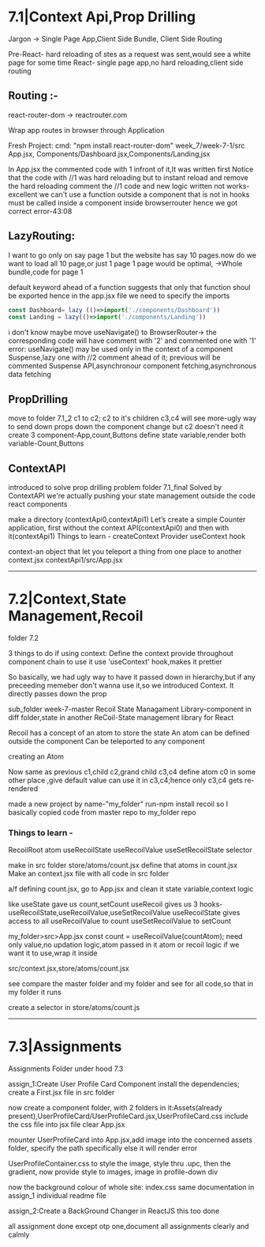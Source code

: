 # 7.1|Context Api,Prop Drilling

Jargon -> Single Page App,Client Side Bundle, Client Side Routing

Pre-React- hard reloading of stes as a request was sent,would see a white page for some time
React- single page app,no hard reloading,client side routing

## Routing :-
react-router-dom -> reactrouter.com

Wrap app routes in browser through Application

Fresh Project:
cmd: "npm install react-router-dom"
week_7/week-7-1/src
App.jsx, Components/Dashboard.jsx,Components/Landing,jsx

In App.jsx the commented code with 1 infront of it,It was written first
Notice that the code with //1 was hard reloading
but to instant reload and remove the hard reloading comment the //1 code and new logic written
not works-excellent
we can't use a function outside a component that is not in <BrowserRouter>
hooks must be called inside a component inside browserrouter
hence we got correct error-43:08

## LazyRouting:
I want to go only on say page 1
but the website has say 10 pages.now do we want to load all 10 page,or just 1 page
1 page would be optimal,
->Whole bundle,code for page 1

default keyword ahead of a function suggests that only that function shoul be exported 
hence in the app.jsx file we need to specify the imports

```jsx
const Dashboard= lazy (()=>import('./components/Dashboard'))
const Landing = lazy(()=>import('./components/Landing'))
```

i don't know maybe move useNavigate() to BrowserRouter-> the corresponding code will have comment with '2' and commented one with '1'
error: useNavigate() may be used only in the context of a <Router> component
Suspense,lazy one with //2 comment ahead of it; previous will be commented
Suspense API,asynchronour component fetching,asynchronous data fetching

## PropDrilling
move to folder 7.1_2
c1 to c2; c2 to it's children c3,c4
will see more-ugly way to send down props down the component change
but c2 doesn't need it
create 3 component-App,count,Buttons
define state variable,render both variable-Count,Buttons

## ContextAPI
introduced to solve prop drilling problem
folder 7.1_final
Solved by ContextAPI
we're actually pushing your state management outside the code react components

make a directory (contextApi0,contextApi1)
Let’s create a simple Counter application, first without the context API(contextApi0) and then with it(contextApi1)
Things to learn -
createContext
Provider
useContext hook

context-an object that let you teleport a thing from one place to another
context.jsx contextApi1/src/App.jsx

------------------------------------------------------------------------------------------------------------------------------------
# 7.2|Context,State Management,Recoil
folder 7.2

3 things to do if using context:
Define the context
provide throughout component chain
to use it use 'useContext' hook,makes it prettier

So basically, we had ugly way to have it passed down in hierarchy,but if any preceeding memeber don't wanna use it,so we introduced Context. It directly passes down the prop

sub_folder week-7-master
Recoil State Managament Library-component in diff folder,state in another
ReCoil-State management library for React

Recoil has a concept of an atom to store the state
An atom can be defined outside the component
Can be teleported to any component

creating an Atom

Now same as previous c1,child c2,grand child c3,c4
define atom c0 in some other place ,give default value
can use it in c3,c4;hence only c3,c4 gets re-rendered

made a new project by name-"my_folder"
run-npm install recoil
so I basically copied code from master repo to my_folder repo

### Things to learn -
RecoilRoot
atom
useRecoilState
useRecoilValue
useSetRecoilState
selector

make in src folder
store/atoms/count.jsx
define that atoms in count.jsx
Make an context.jsx file with all code in src folder

a/f defining count.jsx, go to App.jsx and clean it state variable,context logic

like useState gave us count,setCount
useRecoil gives us 3 hooks-useRecoilState,useRecoilValue,useSetRecoilValue
useRecoilState gives access to all
useRecoilValue to count
useSetRecoilValue to setCount

my_folder>src>App.jsx
const count = useRecoilValue(countAtom);
need only value,no updation logic,atom passed in it
atom or recoil logic if we want it to use,wrap it inside <RecoilRoot></RecoilRoot>

src/context.jsx,store/atoms/count.jsx

see compare the master folder and my folder and see for all code,so that in my folder it runs

create a selector in store/atoms/count.js

------------------------------------------------------------------------------------------------------------------------------------
# 7.3|Assignments
Assignments Folder under hood 7.3

assign_1:Create User Profile Card Component
install the dependencies;
create a First.jsx file in src folder

now create a component folder, with 2 folders in it:Assets(already present),UserProfileCard/UserProfileCard.jsx,UserProfileCard.css
include the css file into jsx file
clear App.jsx

mounter UserProfileCard into App.jsx,add image into the concerned assets folder, specify the path specifically else it will render error

UserProfileContainer.css to style the image, style thru .upc, then the gradient, now provide style to images, image in profile-down div

now the background colour of whole site: index.css
same documentation in assign_1 individual readme file

assign_2:Create a BackGround Changer in ReactJS
this too done

all assignment done except otp one,document all assignments clearly and calmly
